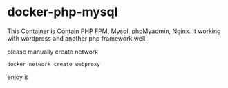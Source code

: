 # docker-php-mysql
This Container is Contain PHP FPM, Mysql, phpMyadmin, Nginx. It working with wordpress and another php framework well.

please manually create network

```docker network create webproxy```

enjoy it